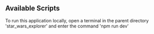 ## Available Scripts
To run this application locally, open a terminal in the parent directory 'star_wars_explorer' and enter the command 'npm run dev'